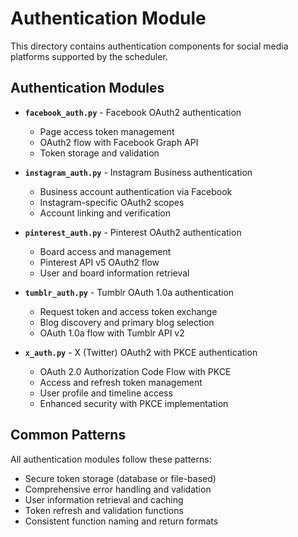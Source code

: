 # Authentication Module

This directory contains authentication components for social media platforms supported by the scheduler.

## Authentication Modules

- **`facebook_auth.py`** - Facebook OAuth2 authentication
  - Page access token management
  - OAuth2 flow with Facebook Graph API
  - Token storage and validation

- **`instagram_auth.py`** - Instagram Business authentication
  - Business account authentication via Facebook
  - Instagram-specific OAuth2 scopes
  - Account linking and verification

- **`pinterest_auth.py`** - Pinterest OAuth2 authentication
  - Board access and management
  - Pinterest API v5 OAuth2 flow
  - User and board information retrieval

- **`tumblr_auth.py`** - Tumblr OAuth 1.0a authentication
  - Request token and access token exchange
  - Blog discovery and primary blog selection
  - OAuth 1.0a flow with Tumblr API v2

- **`x_auth.py`** - X (Twitter) OAuth2 with PKCE authentication
  - OAuth 2.0 Authorization Code Flow with PKCE
  - Access and refresh token management
  - User profile and timeline access
  - Enhanced security with PKCE implementation

## Common Patterns

All authentication modules follow these patterns:
- Secure token storage (database or file-based)
- Comprehensive error handling and validation
- User information retrieval and caching
- Token refresh and validation functions
- Consistent function naming and return formats